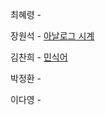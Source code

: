 최혜령 - 

장원석 - [아날로그 시계](https://school.programmers.co.kr/learn/courses/30/lessons/250135)

김찬희 - [민식어](https://www.acmicpc.net/problem/1599)

박정환 - 

이다영 - 
